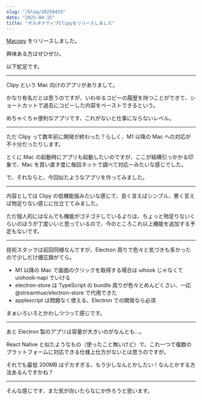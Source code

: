 ```yaml
---
slug: "/blog/20250415"
date: "2025-04-15"
title: "オルタナティブClipyをリリースしました"
---
```


[Macopy](https://macopy.kkweb.io/) をリリースしました。

興味ある方はぜひぜひ。

以下蛇足です。

---

Clipy という Mac 向けのアプリがありまして。

かなり有名だとは思うのですが、いわゆるコピーの履歴を持つことができて、ショートカットで過去にコピーした内容をペーストできるという。

めちゃくちゃ便利なアプリです、これがないと仕事にならないレベル。

---

ただ Clipy って数年前に開発が終わった？らしく、M1 以降の Mac への対応が不十分だったりします。

とくに Mac の起動時にアプリも起動したいのですが、ここが結構引っかかる印象で、Mac を買い直す度に毎回ネットで調べて対応ーみたいな感じでした。

で、それならと、今回似たようなアプリを作ってみました。

---

内容としては Clipy の低機能版みたいな感じで、良く言えばシンプル、悪く言えば物足りない感じに仕立ててみました。

ただ個人的にはなんでも機能がゴテゴテしているよりは、ちょっと物足りないくらいのほうが丁度いいと思っているので、今のところこれ以上機能を追加する予定もないです。

---

技術スタックは前回同様なんですが、Electron 周りで色々と気づきも多かったので少しだけ備忘録がてら。

- M1 以降の Mac で画面のクリックを取得する場合は uihook じゃなくて uiohook-napi でいける
- electron-store は TypeScript の bundle 周りが色々とめんどくさい、一応 @streamhue/electron-store で代用できた
- applescript は問題なく使える、Electron での開発なら必須

まぁいろいろとかわしつつって感じです。

---

あと Electron 製のアプリは容量が大きいのがなんとも…。

React Native と似たようなもの（使ったこと無いけど）で、これ一つで複数のプラットフォームに対応できる仕様上仕方がないとは思うのですが。

それでも最低 200MB はデカすぎる、もう少しなんとかしたい！なんとかする方法あるんですかね？

---

そんな感じです、また気が向いたらなにか作ろうと思います。
